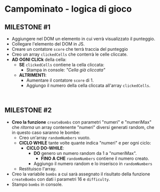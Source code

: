 <!-- Ciao ragazzi,
esercizio di oggi: CAMPO MINATO !
repo: js-campominato-dom
Copiamo la griglia fatta ieri nella nuova repo e aggiungiamo la logica di gioco.
ATTENZIONE: non bisogna copiare tutta la cartella dell'esercizio ma solo l'index.html e le cartelle js/css/ con i relativi script e fogli di stile, per evitare problemi con l'inizializzazione di git.
DESCRIZIONE DEL GIOCO
Il computer deve generare 16 numeri casuali nello stesso range della difficoltà prescelta: le bombe. Attenzione: nella stessa cella può essere posizionata al massimo una bomba, perciò nell'array delle bombe non potranno esserci due numeri uguali
In seguito l'utente clicca su una cella: se il numero è presente nella lista dei numeri generati abbiamo calpestato una bomba. La cella si colora di rosso e la partita termina. Altrimenti, la cella cliccata si colora di azzurro e l'utente può continuare  a cliccare sulle altre celle.
La partita termina quando il giocatore clicca su una bomba o quando raggiunge il numero massimo possibile di numeri consentiti (ovvero quando ha rivelato tutte le celle che non sono bombe).
Al termine della partita, il software deve comunicare il punteggio, cioè il numero di volte che l'utente ha cliccato su una cella che non era una bomba

# MILESTONE 1
Prepariamo "Qualcosa" per tenere il punteggio dell'utente.
Quando l'utente clicca su una cella, incrementiamo il punteggio.
Se riusciamo, facciamo anche in modo da non poter più cliccare sulla stessa cella

# MILESTONE 2
Facciamo in modo di generare 16 numeri casuali (tutti diversi) compresi tra 1 e il massimo di caselle disponibili.
Generiamoli e stampiamo in console per essere certi che siano corretti

# MILESTONE 3
Quando l'utente clicca su una cella, verrifichiamo se ha calpestato una bomba, controllando se il numero di cella è presente nell'array di bombe.
Se si, la cella diventa rossa (raccogliamo il punteggio e scriviamo in console che la patita termina) altrimenti diventa azzurra e dobbiamo incrementare il punteggio.
# MILESTONE 4
Quando l'utente clicca su una cella, e questa non è una bomba, dobbiamo controllare se il punteggio incrementato ha raggiunto l punteggio massimo, perchè in quel caso la partita termina. Raccogliamo quindi il messaggio e scriviamo un messaggio appropriato.
# MILESTONE 5
Quando la partita termina dobbiamo capire se è terminata perchè è stata cliccata una bomba o seperchè l'utente ha raggiunto il punteggio massimo(ossia ha vinto). Dobbiamo poi in ogni caso stampare lin pagina il punteggio raggiunto ed il messaggio adeguato in caso di vittoria o sconfitta.
# BONUS
Aggiungere una select accanto al bottone di generazione, che fornisca una scelta tra tre diversi livelli di difficoltà (come le istruzioni di ieri se non già fatto)
# SUPERBONUS
Colorare tutte le celle bomba quando la partita finisce
Consigli del giorno
approcciate l'esercizio con serenità, e cercate di divertirvi!
Cercate di commentare e usare i console.log il più possibile
Fatevi sempre delle domande: sto ripetendo del codice? Questa funzione fa troppe cose? Il nome ha senso rispetto a quello che fa?
Buon divertimento e a domani!  -->

# Campominato - logica di gioco
## MILESTONE #1
- Aggiungere nel DOM un elemento in cui verrà visualizzato il punteggio.
- Collegare l'elemento del DOM in JS.
- Creare un contatore `score` che terrà traccia del punteggio
- Creo un array `clickedCells` che conterrà le celle cliccate.
- **AD OGNI CLICk** della cella:
    - **SE** `clickedCells` contiene la cella cliccata:
        - Stampa in console: *"Cella già cliccata"*
    - **ALTRIMENTI**:
        - Aumentare il contatore `score` di 1.
        - Aggiungo il numero della cella cliccata all'array `clickedCells`.
<br>

## MILESTONE #2
- **Creo la funzione** `createBombs` con parametri "numeri" e "numeriMax" che *ritorna* un array contenente "numeri" diversi generati random, che in questo caso saranno le bombe:
    - Creo un'array `randomNumbers` vuoto.
    - **CICLO WHILE** tante volte quante indica "numeri" e per ogni ciclo:
        - **CICLO DO-WHILE**:
            - **DO** genero un numero random da 1 a "numeriMax".
                - **FINO A CHE** `randomNumbers` contiene il numero creato.
            - Aggiungo il numero random e lo inserisco in `randomNumbers`
    - Restituisco l'array.
- Creo la variabile `bombs` a cui sarà assegnato il risultato della funzione `createBombs` con dati i parametri 16 e `difficulty`.
- Stampo `bombs` in console.


